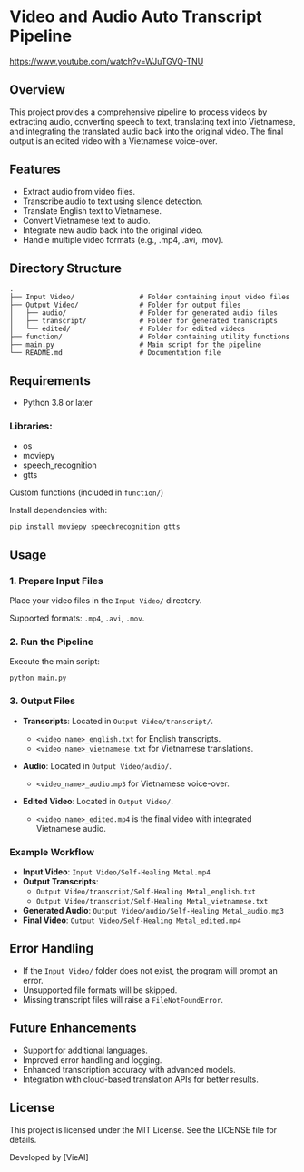 
# Video and Audio Auto Transcript Pipeline

https://www.youtube.com/watch?v=WJuTGVQ-TNU

## Overview

This project provides a comprehensive pipeline to process videos by extracting audio, converting speech to text, translating text into Vietnamese, and integrating the translated audio back into the original video. The final output is an edited video with a Vietnamese voice-over.

## Features

- Extract audio from video files.
- Transcribe audio to text using silence detection.
- Translate English text to Vietnamese.
- Convert Vietnamese text to audio.
- Integrate new audio back into the original video.
- Handle multiple video formats (e.g., .mp4, .avi, .mov).

## Directory Structure

```
.
├── Input Video/                # Folder containing input video files
├── Output Video/               # Folder for output files
│   ├── audio/                  # Folder for generated audio files
│   ├── transcript/             # Folder for generated transcripts
│   └── edited/                 # Folder for edited videos
├── function/                   # Folder containing utility functions
├── main.py                     # Main script for the pipeline
└── README.md                   # Documentation file
```

## Requirements

- Python 3.8 or later

### Libraries:
- os
- moviepy
- speech_recognition
- gtts

Custom functions (included in `function/`)

Install dependencies with:

```
pip install moviepy speechrecognition gtts
```

## Usage

### 1. Prepare Input Files

Place your video files in the `Input Video/` directory.

Supported formats: `.mp4`, `.avi`, `.mov`.

### 2. Run the Pipeline

Execute the main script:

```
python main.py
```

### 3. Output Files

- **Transcripts**: Located in `Output Video/transcript/`.

  - `<video_name>_english.txt` for English transcripts.
  - `<video_name>_vietnamese.txt` for Vietnamese translations.

- **Audio**: Located in `Output Video/audio/`.

  - `<video_name>_audio.mp3` for Vietnamese voice-over.

- **Edited Video**: Located in `Output Video/`.

  - `<video_name>_edited.mp4` is the final video with integrated Vietnamese audio.

### Example Workflow

- **Input Video**: `Input Video/Self-Healing Metal.mp4`
- **Output Transcripts**:
  - `Output Video/transcript/Self-Healing Metal_english.txt`
  - `Output Video/transcript/Self-Healing Metal_vietnamese.txt`
- **Generated Audio**: `Output Video/audio/Self-Healing Metal_audio.mp3`
- **Final Video**: `Output Video/Self-Healing Metal_edited.mp4`

## Error Handling

- If the `Input Video/` folder does not exist, the program will prompt an error.
- Unsupported file formats will be skipped.
- Missing transcript files will raise a `FileNotFoundError`.

## Future Enhancements

- Support for additional languages.
- Improved error handling and logging.
- Enhanced transcription accuracy with advanced models.
- Integration with cloud-based translation APIs for better results.

## License

This project is licensed under the MIT License. See the LICENSE file for details.

Developed by [VieAI]
